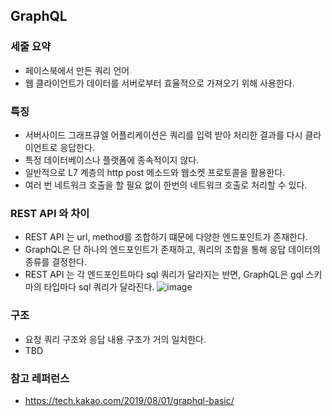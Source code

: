 ## GraphQL
### 세줄 요약
* 페이스북에서 만든 쿼리 언어
* 웹 클라이언트가 데이터를 서버로부터 효율적으로 가져오기 위해 사용한다.


### 특징
* 서버사이드 그래프큐엘 어플리케이션은 쿼리를 입력 받아 처리한 결과를 다시 클라이언트로 응답한다.
* 특정 데이터베이스나 플랫폼에 종속적이지 않다.
* 일반적으로 L7 계층의 http post 메소드와 웹소켓 프로토콜을 활용한다. 
* 여러 번 네트워크 호출을 할 필요 없이 한번의 네트워크 호출로 처리할 수 있다.


### REST API 와 차이
* REST API 는 url, method를 조합하기 떄문에 다양한 엔드포인트가 존재한다.
* GraphQL은 단 하나의 엔드포인트가 존재하고, 쿼리의 조합을 통해 응답 데이터의 종류를 결정한다.
* REST API 는 각 엔드포인트마다 sql 쿼리가 달라지는 반면, GraphQL은 gql 스키마의 타입마다 sql 쿼리가 달라진다.
![image](https://user-images.githubusercontent.com/35768650/231185400-8a63ee47-c80e-4bcd-879f-a90abbdcf38b.png)


### 구조
* 요청 쿼리 구조와 응답 내용 구조가 거의 일치한다.
* TBD


### 참고 레퍼런스
* https://tech.kakao.com/2019/08/01/graphql-basic/
